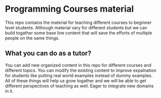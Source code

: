 # Programming Courses material
This repo contains the material for teaching different courses to beginner level students. Although material vary for different students but we can build togather some base line content that will save the efforts of multiple people on the same things.
## What you can do as a tutor?
You can add new organized content in this repo for different courses and different topics. You can modify the existing content to improve expalnation for students like putting real world examples instead of dummy examples. All of these things will help us grow togather and we will be able to get different perspectives of teaching as well. Eager to integrate new domains in it.
